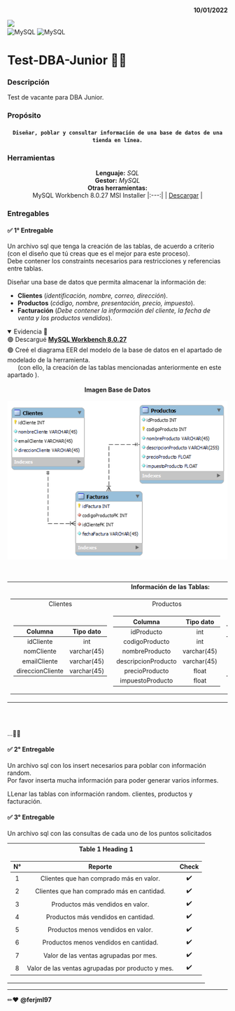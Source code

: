<p align ="right"> <b>10/01/2022</b></p>

![](https://img.shields.io/github/watchers/ferjml97/Test-DBA-Junior?style=social)  
![MySQL](https://img.shields.io/badge/SQL-yellow?style=flat)
![MySQL](https://img.shields.io/badge/MySQL-2B579A?style=flat&logo=mysql&logoColor=white)

# Test-DBA-Junior 👨‍💻

### Descripción

Test de vacante para DBA Junior.

### Propósito

<div align = "center">
  
#### **`Diseñar, poblar y consultar información de una base de datos de una tienda en línea.`**

</div>

### Herramientas

<div align = "center">
  
**Lenguaje:** _SQL_  
**Gestor:** _MySQL_  
**Otras herramientas:**  
MySQL Workbench 8.0.27 MSI Installer
|:---:|
| [Descargar](https://dev.mysql.com/downloads/windows/installer/8.0.html) |
  
</div>

### Entregables

#### ✅ 1° Entregable

Un archivo sql que tenga la creación de las tablas, de acuerdo a criterio (con el diseño que tú creas que es el mejor para este proceso).  
Debe contener los constraints necesarios para restricciones y referencias entre tablas.

Diseñar una base de datos que permita almacenar la información de:
- **Clientes** (_identificación, nombre, correo, dirección_).
- **Productos** (_código, nombre, presentación, precio, impuesto_).
- **Facturación** (_Debe contener la información del cliente, la fecha de venta y los productos vendidos_).

<details open>
<summary> Evidencia 📑 </summary>
🟢 Descargué <a href="https://github.com/ferjml97/Test-DBA-Junior#herramientas" target="_black"> <b> MySQL Workbench 8.0.27 </b> </a> </br>  
🟢 Creé el diagrama EER del modelo de la base de datos en el apartado de modelado de la herramienta. </br> 
    &nbsp;&nbsp;&nbsp;&nbsp;&nbsp; (con ello, la creación de las tablas mencionadas anteriormente en este apartado ).  </br> </br>

<div align = "center">
 <b> Imagen Base de Datos </b> </br> </br>
 <img src="https://github.com/ferjml97/Test-DBA-Junior/blob/main/img_modelo_DB.png" target="_black">
</div> </br></br>

<div align = "center">
<table>
  <tr align="center" > <td><b> Información de las Tablas: </b></td> </tr>
  <tr><td>
	  <table>
		  <tr align="center" > <td> Clientes </td> <td> Productos </td> <td> Facturas </td> </tr>
      <tr> <td>
  
  | Columna | Tipo dato |
  |:--:|:--:|
  | idCliente | int |
  | nomCliente | varchar(45) |
  | emailCliente | varchar(45) |
  | direccionCliente | varchar(45) |
 
  </td><td>

  | Columna | Tipo dato |
  |:--:|:--:|
  | idProducto | int |
  | codigoProducto | int |
  | nombreProducto | varchar(45) |
  | descripcionProducto | varchar(45) |
  | precioProducto | float |
  | impuestoProducto | float |

  </td><td>

  | Columna | Tipo dato |
  |:--:|:--:|
  | idFactura | int |
  | codigoProductoFK | int |
  | idClienteFK | int |
  | fechaFactura | varchar(45) |

  </td>
      </tr>
	  </table>    
  </tr>
</table>
</div>
</br> </br>

...🐱‍👤  </br>



</details>


#### ✅ 2° Entregable

Un archivo sql con los insert necesarios para poblar con información random.  
Por favor inserta mucha información para poder generar varios informes.

LLenar las tablas con información random. clientes, productos y facturación.

#### ✅ 3° Entregable

Un archivo sql con las consultas de cada uno de los puntos solicitados 

<div align = "center">
<table>
  <tr><th>Table 1 Heading 1 </th></tr>
  <tr><td>
    
  | N° | Reporte | Check|
  |:---:|:---:|:---:| 
  | 1 | Clientes que han comprado más en valor.  | ✔️ |
  | 2 | Clientes que han comprado más en cantidad.  | ✔️ |
  | 3 | Productos más vendidos en valor.  | ✔️ |
  | 4 | Productos más vendidos en cantidad.  | ✔️ |
  | 5 | Productos menos vendidos en valor.  | ✔️ |
  | 6 | Productos menos vendidos en cantidad.  | ✔️ |
  | 7 | Valor de las ventas agrupadas por mes.  | ✔️ |
  | 8 | Valor de las ventas agrupadas por producto y mes.  | ✔️ |

</table>
</div>

---
✏❤ **@ferjml97** 

